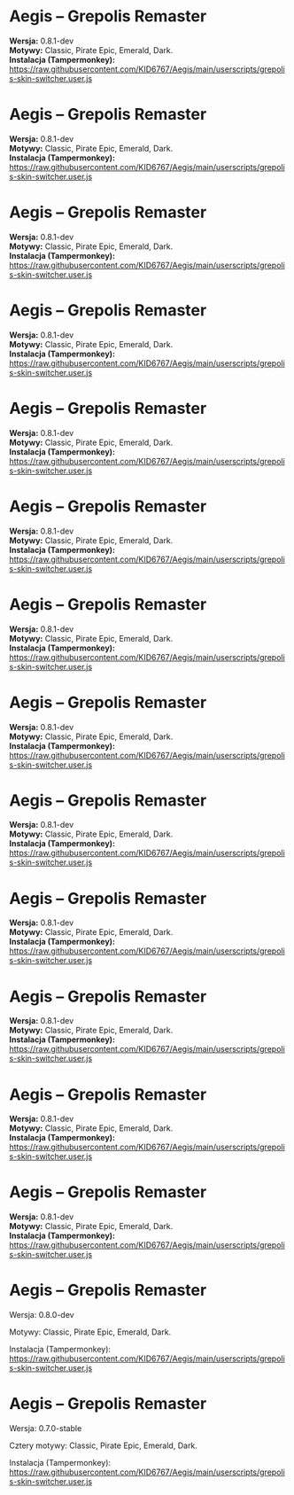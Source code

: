 ﻿# Aegis – Grepolis Remaster

**Wersja:** 0.8.1-dev  
**Motywy:** Classic, Pirate Epic, Emerald, Dark.  
**Instalacja (Tampermonkey):**  
https://raw.githubusercontent.com/KID6767/Aegis/main/userscripts/grepolis-skin-switcher.user.js
# Aegis – Grepolis Remaster

**Wersja:** 0.8.1-dev  
**Motywy:** Classic, Pirate Epic, Emerald, Dark.  
**Instalacja (Tampermonkey):**  
https://raw.githubusercontent.com/KID6767/Aegis/main/userscripts/grepolis-skin-switcher.user.js
# Aegis – Grepolis Remaster

**Wersja:** 0.8.1-dev  
**Motywy:** Classic, Pirate Epic, Emerald, Dark.  
**Instalacja (Tampermonkey):**  
https://raw.githubusercontent.com/KID6767/Aegis/main/userscripts/grepolis-skin-switcher.user.js
# Aegis – Grepolis Remaster

**Wersja:** 0.8.1-dev  
**Motywy:** Classic, Pirate Epic, Emerald, Dark.  
**Instalacja (Tampermonkey):**  
https://raw.githubusercontent.com/KID6767/Aegis/main/userscripts/grepolis-skin-switcher.user.js
# Aegis – Grepolis Remaster

**Wersja:** 0.8.1-dev  
**Motywy:** Classic, Pirate Epic, Emerald, Dark.  
**Instalacja (Tampermonkey):**  
https://raw.githubusercontent.com/KID6767/Aegis/main/userscripts/grepolis-skin-switcher.user.js
# Aegis – Grepolis Remaster

**Wersja:** 0.8.1-dev  
**Motywy:** Classic, Pirate Epic, Emerald, Dark.  
**Instalacja (Tampermonkey):**  
https://raw.githubusercontent.com/KID6767/Aegis/main/userscripts/grepolis-skin-switcher.user.js
# Aegis – Grepolis Remaster

**Wersja:** 0.8.1-dev  
**Motywy:** Classic, Pirate Epic, Emerald, Dark.  
**Instalacja (Tampermonkey):**  
https://raw.githubusercontent.com/KID6767/Aegis/main/userscripts/grepolis-skin-switcher.user.js
# Aegis – Grepolis Remaster

**Wersja:** 0.8.1-dev  
**Motywy:** Classic, Pirate Epic, Emerald, Dark.  
**Instalacja (Tampermonkey):**  
https://raw.githubusercontent.com/KID6767/Aegis/main/userscripts/grepolis-skin-switcher.user.js
# Aegis – Grepolis Remaster

**Wersja:** 0.8.1-dev  
**Motywy:** Classic, Pirate Epic, Emerald, Dark.  
**Instalacja (Tampermonkey):**  
https://raw.githubusercontent.com/KID6767/Aegis/main/userscripts/grepolis-skin-switcher.user.js
# Aegis – Grepolis Remaster

**Wersja:** 0.8.1-dev  
**Motywy:** Classic, Pirate Epic, Emerald, Dark.  
**Instalacja (Tampermonkey):**  
https://raw.githubusercontent.com/KID6767/Aegis/main/userscripts/grepolis-skin-switcher.user.js
# Aegis – Grepolis Remaster

**Wersja:** 0.8.1-dev  
**Motywy:** Classic, Pirate Epic, Emerald, Dark.  
**Instalacja (Tampermonkey):**  
https://raw.githubusercontent.com/KID6767/Aegis/main/userscripts/grepolis-skin-switcher.user.js
# Aegis – Grepolis Remaster

**Wersja:** 0.8.1-dev  
**Motywy:** Classic, Pirate Epic, Emerald, Dark.  
**Instalacja (Tampermonkey):**  
https://raw.githubusercontent.com/KID6767/Aegis/main/userscripts/grepolis-skin-switcher.user.js
# Aegis – Grepolis Remaster

**Wersja:** 0.8.1-dev  
**Motywy:** Classic, Pirate Epic, Emerald, Dark.  
**Instalacja (Tampermonkey):**  
https://raw.githubusercontent.com/KID6767/Aegis/main/userscripts/grepolis-skin-switcher.user.js
# Aegis – Grepolis Remaster

Wersja: 0.8.0-dev

Motywy: Classic, Pirate Epic, Emerald, Dark.

Instalacja (Tampermonkey):
https://raw.githubusercontent.com/KID6767/Aegis/main/userscripts/grepolis-skin-switcher.user.js

# Aegis – Grepolis Remaster

Wersja: 0.7.0-stable

Cztery motywy: Classic, Pirate Epic, Emerald, Dark.

Instalacja (Tampermonkey):
https://raw.githubusercontent.com/KID6767/Aegis/main/userscripts/grepolis-skin-switcher.user.js
















